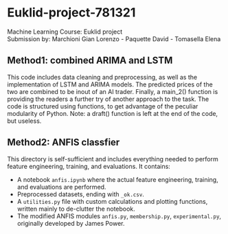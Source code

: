 # Euklid-project-781321
Machine Learning Course: Euklid project  
Submission by: Marchioni Gian Lorenzo - Paquette David - Tomasella Elena

## Method1: combined ARIMA and LSTM 

This code includes data cleaning and preprocessing, as well as the implementation of LSTM and ARIMA models. The predicted prices of the two are combined to be inout of an AI trader. Finally, a main_2() function is providing the readers a further try of another approach to the task.  The code is structured using functions, to get advantage of the peculiar modularity of Python.  Note: a draft() function is left at the end of the code, but useless.

## Method2: ANFIS classfier  
This directory is self-sufficient and includes everything needed to perform feature engineering, training, and evaluations. It contains:
- A notebook `anfis.ipynb` where the actual feature engineering, training, and evaluations are performed.
- Preprocessed datasets, ending with `_ok.csv`.
- A `utilities.py` file with custom calculations and plotting functions, written mainly to de-clutter the notebook.
- The modified ANFIS modules `anfis.py`, `membership.py`, `experimental.py`, originally developed by James Power.
